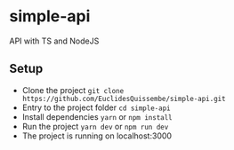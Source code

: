 # simple-api

API with TS and NodeJS

## Setup

- Clone the project `git clone https://github.com/EuclidesQuissembe/simple-api.git`
- Entry to the project folder `cd simple-api`
- Install dependencies `yarn` or `npm install`
- Run the project `yarn dev` or `npm run dev`
- The project is running on localhost:3000
